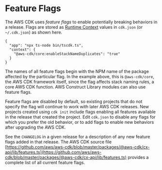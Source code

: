 # Feature Flags<a name="featureflags"></a>

The AWS CDK uses *feature flags* to enable potentially breaking behaviors in a release\. Flags are stored as [Runtime Context](context.md) values in `cdk.json` \(or `~/.cdk.json`\) as shown here\.

```
{
  "app": "npx ts-node bin/tscdk.ts",
  "context": {
    "@aws-cdk/core:enableStackNameDuplicates": "true"
  }
}
```

The names of all feature flags begin with the NPM name of the package affected by the particular flag\. In the example above, this is `@aws-cdk/core`, the AWS CDK framework itself, since the flag affects stack naming rules, a core AWS CDK function\. AWS Construct Library modules can also use feature flags\.

Feature flags are disabled by default, so existing projects that do not specify the flag will continue to work with later AWS CDK releases\. New projects created using `cdk init` include flags enabling all features available in the release that created the project\. Edit `cdk.json` to disable any flags for which you prefer the old behavior, or to add flags to enable new behaviors after upgrading the AWS CDK\.

See the `CHANGELOG` in a given release for a description of any new feature flags added in that release\. The AWS CDK source file [https://github.com/aws/aws-cdk/blob/master/packages/@aws-cdk/cx-api/lib/features.ts](https://github.com/aws/aws-cdk/blob/master/packages/@aws-cdk/cx-api/lib/features.ts) provides a complete list of all current feature flags\.